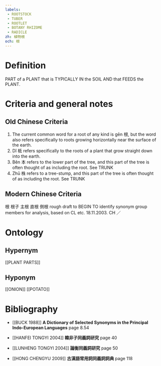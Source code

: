 ```yaml
---
labels: 
 - ROOTSTOCK
 - TUBER
 - ROOTLET
 - BOTANY RHIZOME
 - RADICLE
zh: 植物根
och: 根
---
```


# Definition
PART of a PLANT that is TYPICALLY IN the SOIL AND that FEEDS the PLANT.
# Criteria and general notes
## Old Chinese Criteria
1. The current common word for a root of any kind is gēn 根, but the word also refers specifically to roots growing horizontally near the surface of the earth.
3. Dǐ 柢 refers specifically to the roots of a plant that grow straight down into the earth.
3. Běn 本 refers to the lower part of the tree, and this part of the tree is often thought of as including the root. See TRUNK
4. Zhū 株 refers to a tree-stump, and this part of the tree is often thought of as including the root. See TRUNK
## Modern Chinese Criteria
根
根子
主根
直根
側根
rough draft to BEGIN TO identify synonym group members for analysis, based on CL etc. 18.11.2003. CH ／
# Ontology

## Hypernym
[[PLANT PARTS]]
## Hyponym
[[ONION]]
[[POTATO]]
# Bibliography
- [[BUCK 1988]]
**A Dictionary of Selected Synonyms in the Principal Indo-European Languages** page 8.54

- [[HANFEI TONGYI 2004]]
**韓非子同義詞研究** page 40

- [[LUNHENG TONGYI 2004]]
**論衡同義詞研究** page 50

- [[HONG CHENGYU 2009]]
**古漢語常用詞同義詞詞典** page 118
